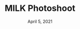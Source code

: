 ---
layout: project
title: MILK Photoshoot
date: April 5, 2021
desc: A photoshoot for the MILK studio using triangular packing tubes.
category: rendering , design
#cta:
  #title: Google Me!
  #url: https://www.google.com/search?q=grace
thumb: /images/portfolio/mlk1.jpg
images:
  - image:
    url: /images/portfolio/mlk1.jpg
    desc: View 1
  - image:
    url: /images/portfolio/mlk2.jpg
    desc: View 2
  - image:
    url: /images/portfolio/mlk3.jpg
    desc: View 3
videos:
  - videos:
    url: /images/videos/photoshoot.mp4
    poster:
    desc: Photoshoot Animation
---